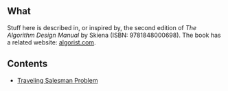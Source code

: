 What
----

Stuff here is described in, or inspired by, the second  edition of
_The Algorithm Design Manual_ by Skiena (ISBN: 9781848000698). The
book has a related website: [algorist.com](http://www.algorist.com/).

Contents
--------

- [Traveling Salesman Problem](./tsp)

